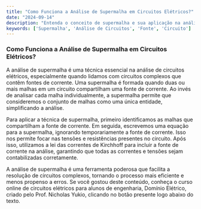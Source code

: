 ```yaml
---
title: "Como Funciona a Análise de Supermalha em Circuitos Elétricos?"
date: "2024-09-14"
description: "Entenda o conceito de supermalha e sua aplicação na análise de circuitos elétricos."
keywords: ['Supermalha', 'Análise de Circuitos', 'Fonte', 'Circuito']
---
```


### Como Funciona a Análise de Supermalha em Circuitos Elétricos?

A análise de supermalha é uma técnica essencial na análise de circuitos elétricos, especialmente quando lidamos com circuitos complexos que contêm fontes de corrente. Uma supermalha é formada quando duas ou mais malhas em um circuito compartilham uma fonte de corrente. Ao invés de analisar cada malha individualmente, a supermalha permite que consideremos o conjunto de malhas como uma única entidade, simplificando a análise.

Para aplicar a técnica de supermalha, primeiro identificamos as malhas que compartilham a fonte de corrente. Em seguida, escrevemos uma equação para a supermalha, ignorando temporariamente a fonte de corrente. Isso nos permite focar nas tensões e resistências presentes no circuito. Após isso, utilizamos a lei das correntes de Kirchhoff para incluir a fonte de corrente na análise, garantindo que todas as correntes e tensões sejam contabilizadas corretamente.

A análise de supermalha é uma ferramenta poderosa que facilita a resolução de circuitos complexos, tornando o processo mais eficiente e menos propenso a erros. Se você gostou deste conteúdo, conheça o curso online de circuitos elétricos para alunos de engenharia, Domínio Elétrico, criado pelo Prof. Nicholas Yukio, clicando no botão presente logo abaixo do texto.